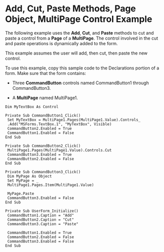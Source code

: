 
# Add, Cut, Paste Methods, Page Object, MultiPage Control Example

The following example uses the  **Add**, **Cut**, and **Paste** methods to cut and paste a control from a **Page** of a **MultiPage**. The control involved in the cut and paste operations is dynamically added to the form.

This example assumes the user will add, then cut, then paste the new control.

To use this example, copy this sample code to the Declarations portion of a form. Make sure that the form contains:



- Three  **CommandButton** controls named CommandButton1 through CommandButton3.
    
- A  **MultiPage** named MultiPage1.
    




```
Dim MyTextBox As Control 
 
Private Sub CommandButton1_Click() 
 Set MyTextBox = MultiPage1.Pages(MultiPage1.Value).Controls_ 
 .Add("MSForms.TextBox.1", "MyTextBox", Visible) 
 CommandButton2.Enabled = True 
 CommandButton1.Enabled = False 
End Sub 
 
Private Sub CommandButton2_Click() 
 MultiPage1.Pages(MultiPage1.Value).Controls.Cut 
 CommandButton3.Enabled = True 
 CommandButton2.Enabled = False 
End Sub 
 
Private Sub CommandButton3_Click() 
 Dim MyPage As Object 
 Set MyPage = _ 
 MultiPage1.Pages.Item(MultiPage1.Value) 
 
 MyPage.Paste 
 CommandButton3.Enabled = False 
End Sub 
 
Private Sub UserForm_Initialize() 
 CommandButton1.Caption = "Add" 
 CommandButton2.Caption = "Cut" 
 CommandButton3.Caption = "Paste" 
 
 CommandButton1.Enabled = True 
 CommandButton2.Enabled = False 
 CommandButton3.Enabled = False 
End Sub
```

